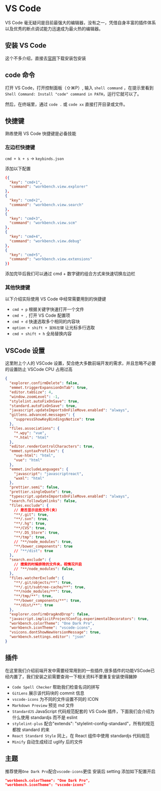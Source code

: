 # VS Code

VS Code 毫无疑问是目前最强大的编辑器，没有之一，凭借自身丰富的插件体系以及优秀的断点调试能力迅速成为最火热的编辑器。

## 安装 VS Code

这个不多介绍，直接去[官网](https://code.visualstudio.com/)下载安装包安装

## code 命令

打开 VS Code，打开控制面板（⇧⌘P）, 输入 `shell command` ，在提示里看到 `Shell Command: Install "code" command in PATH`，运行它就可以了。

然后，在终端里，通过 `code .` 或 `code xx` 直接打开目录或文件。

## 快捷键

熟练使用 VS Code 快捷键是必备技能

### 左边栏快捷键

`cmd + k + s` -> `keybinds.json`

添加以下配置

```json
({
  "key": "cmd+1",
  "command": "workbench.view.explorer"
},
{
  "key": "cmd+2",
  "command": "workbench.view.search"
},
{
  "key": "cmd+3",
  "command": "workbench.view.scm"
},
{
  "key": "cmd+4",
  "command": "workbench.view.debug"
},
{
  "key": "cmd+5",
  "command": "workbench.view.extensions"
})
```

添加完毕后我们可以通过 cmd + 数字键的组合方式来快速切换左边栏

### 其他快捷键

以下介绍实际使用 VS Code 中经常需要用到的快捷键

- `cmd + p` 根据关键字快速打开一个文件
- `cmd + ,` 打开 VS Code 配置项
- `cmd + d` 快速选取多个相同的内容块
- `option + shift + 鼠标左键` 让光标多行选取
- `cmd + shift + h` 全局替换内容

## VSCode 设置

这里附上个人的 VSCode 设置，契合绝大多数前端开发的需求，并且忽略不必要的设置防止 VSCode CPU 占用过高

```json
{
  "explorer.confirmDelete": false,
  "emmet.triggerExpansionOnTab": true,
  "editor.tabSize": 4,
  "window.zoomLevel": -1,
  "stylelint.autoFixOnSave": true,
  "standard.autoFixOnSave": true,
  "javascript.updateImportsOnFileMove.enabled": "always",
  "gitlens.advanced.messages": {
    "suppressShowKeyBindingsNotice": true
  },
  "files.associations": {
    "*.wpy": "vue",
    "*.html": "html"
  },
  "editor.renderControlCharacters": true,
  "emmet.syntaxProfiles": {
    "vue-html": "html",
    "vue": "html"
  },
  "emmet.includeLanguages": {
    "javascript": "javascriptreact",
    "wxml": "html"
  },
  "prettier.semi": false,
  "prettier.singleQuote": true,
  "typescript.updateImportsOnFileMove.enabled": "always",
  "search.followSymlinks": false,
  "files.exclude": {
    // 是否显示这些文件(夹)
    "**/.git": true,
    "**/.svn": true,
    "**/.hg": true,
    "**/CVS": true,
    "**/.DS_Store": true,
    "**/tmp": true,
    // "**/node_modules": true,
    "**/bower_components": true
    // "**/dist": true
  },
  "search.exclude": {
    // 搜索的时候排除的文件夹，视情况开启
    // "**/node_modules": false,
  },
  "files.watcherExclude": {
    "**/.git/objects/**": true,
    "**/.git/subtree-cache/**": true,
    "**/node_modules/**": true,
    "**/tmp/**": true,
    "**/bower_components/**": true,
    "**/dist/**": true
  },
  "explorer.confirmDragAndDrop": false,
  "javascript.implicitProjectConfig.experimentalDecorators": true,
  "workbench.colorTheme": "One Dark Pro",
  "workbench.iconTheme": "vscode-icons",
  "vsicons.dontShowNewVersionMessage": true,
  "workbench.settings.editor": "json"
}
```

## 插件

在这里我们介绍前端开发中需要经常用到的一些插件,很多插件的功能VSCode已经内置了，我们安装之前需要查询一下相关资料不要重复安装使得臃肿

- `Code Spell Checker` 帮助我们检查名词的拼写
- `GitLens` 展示该代码块的 commit 信息
- `vscode-icons` 为不同的文件设置不同的 ICON
- `Markdown Preview` 预览 md 文件
- `StandardJS` JavaScript 代码规范配套的 VS Code 插件，下面我们会介绍为什么使用 standardjs 而不是 eslint
- `stylelint-plus` 配合"extends": "stylelint-config-standard"，所有的规范都按 standard 的来
- `React Standard Style` 同上，在 React 组件中使用 standardjs 代码规范
- `Minify` 自动生成经过 uglify 后的文件

## 主题

推荐使用`One Dark Pro`配合`vscode-icons`更佳
安装后 setting 添加如下配置开启

```json
"workbench.colorTheme": "One Dark Pro",
"workbench.iconTheme": "vscode-icons"
```

